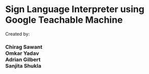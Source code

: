 # Sign Language Interpreter using Google Teachable Machine
Created by:<br>
<h3> Chirag Sawant<br>
Omkar Yadav<br>
Adrian Gilbert<br>
Sanjita Shukla<br>
